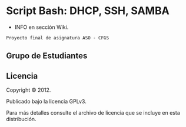 # Script Bash: DHCP, SSH, SAMBA 

+ INFO en sección Wiki.

`Proyecto final de asignatura ASO - CFGS`

## Grupo de Estudiantes

## Licencia

Copyright © 2012.

Publicado bajo la licencia GPLv3.

Para más detalles consulte el archivo de licencia que se incluye en esta distribución.

